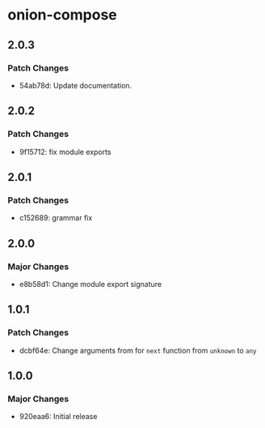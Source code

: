 # onion-compose

## 2.0.3

### Patch Changes

- 54ab78d: Update documentation.

## 2.0.2

### Patch Changes

- 9f15712: fix module exports

## 2.0.1

### Patch Changes

- c152689: grammar fix

## 2.0.0

### Major Changes

- e8b58d1: Change module export signature

## 1.0.1

### Patch Changes

- dcbf64e: Change arguments from for `next` function from `unknown` to `any`

## 1.0.0

### Major Changes

- 920eaa6: Initial release
